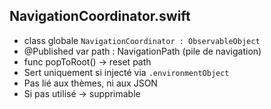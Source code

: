 ## NavigationCoordinator.swift
- class globale `NavigationCoordinator : ObservableObject`
- @Published var path : NavigationPath (pile de navigation)
- func popToRoot() → reset path
- Sert uniquement si injecté via `.environmentObject`
- Pas lié aux thèmes, ni aux JSON
- Si pas utilisé → supprimable
